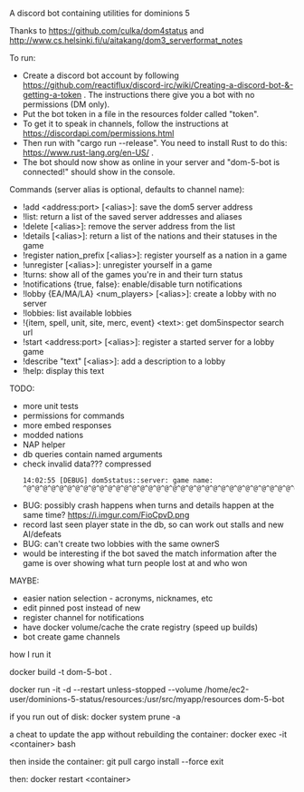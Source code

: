 A discord bot containing utilities for dominions 5

Thanks to https://github.com/culka/dom4status and http://www.cs.helsinki.fi/u/aitakang/dom3_serverformat_notes

To run:
* Create a discord bot account by following https://github.com/reactiflux/discord-irc/wiki/Creating-a-discord-bot-&-getting-a-token . The instructions there give you a bot with no permissions (DM only).
* Put the bot token in a file in the resources folder called "token".
* To get it to speak in channels, follow the instructions at https://discordapi.com/permissions.html
* Then run with "cargo run --release". You need to install Rust to do this: https://www.rust-lang.org/en-US/ .
* The bot should now show as online in your server and "dom-5-bot is connected!" should show in the console.

Commands (server alias is optional, defaults to channel name):
* !add \<address:port\> \[\<alias\>\]: save the dom5 server address
* !list: return a list of the saved server addresses and aliases
* !delete \[\<alias\>\]: remove the server address from the list
* !details \[\<alias\>\]: return a list of the nations and their statuses in the game
* !register nation_prefix \[\<alias\>\]: register yourself as a nation in a game
* !unregister \[\<alias\>\]: unregister yourself in a game
* !turns: show all of the games you're in and their turn status
* !notifications \{true, false\}: enable/disable turn notifications
* !lobby \{EA/MA/LA\} \<num\_players\> \[\<alias\>\]: create a lobby with no server
* !lobbies: list available lobbies
* !\{item, spell, unit, site, merc, event\} \<text\>: get dom5inspector search url
* !start \<address:port\> \[\<alias\>\]: register a started server for a lobby game
* !describe \"text\" \[\<alias\>\]: add a description to a lobby
* !help: display this text

TODO:
* more unit tests
* permissions for commands
* more embed responses
* modded nations
* NAP helper
* db queries contain named arguments
* check invalid data??? compressed
    ```
    14:02:55 [DEBUG] dom5status::server: game name: ^@^@^@^@^@^@^@^@^@^@^@^@^@^@^@^@^@^@^@^@^@^@^@^@^@^@^@^@^@^@^@^@^@^@^@^@^@^@^@^@^@^@^@@^@^@^@^@^@^@^@^@^@^@^@^@^@^@^@^@^@^@^@^@^@^@^@^@^@^@^@^@^@^@^@^@^@^@^@^@^@^@^@^@^@^@^@^@^@^@^@^@^
    ```
* BUG: possibly crash happens when turns and details happen at the same time? https://i.imgur.com/FioCpvD.png
* record last seen player state in the db, so can work out stalls and new AI/defeats
* BUG: can't create two lobbies with the same ownerS
* would be interesting if the bot saved the match information after the game is over showing what turn people lost at and who won

MAYBE:
* easier nation selection - acronyms, nicknames, etc
* edit pinned post instead of new
* register channel for notifications
* have docker volume/cache the crate registry (speed up builds)
* bot create game channels

how I run it

docker build -t dom-5-bot .

docker run -it -d --restart unless-stopped --volume /home/ec2-user/dominions-5-status/resources:/usr/src/myapp/resources dom-5-bot

if you run out of disk:
 docker system prune -a

a cheat to update the app without rebuilding the container:
docker exec -it \<container\> bash

then inside the container:
    git pull
    cargo install --force
    exit

then:
 docker restart \<container\>
